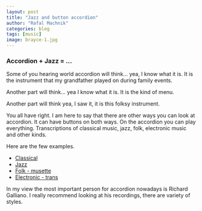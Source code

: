 ```yaml
---
layout: post
title: "Jazz and button accordion"
author: "Rafal Machnik"
categories: blog
tags: [music]
image: brayce-1.jpg
---
```

### Accordion + Jazz = ... 
Some of you hearing world accordion will think... yea, I know what it is.
It is the instrument that my grandfather played on during family events.

Another part will think... yea I know what it is. It is the kind of menu.

Another part will think yea, I saw it, it is this folksy instrument.

You all have right. I am here to say that there are other ways you can look at accordion.
It can have buttons on both ways. On the accordion you can play everything. 
Transcriptions of classical music, jazz, folk, electronic music and other kinds.

Here are the few examples.
* [Classical](https://www.youtube.com/watch?v=eDFFUIGoBUc)
* [Jazz](https://www.youtube.com/watch?v=9hjMisX997Y)
* [Folk - musette](https://www.youtube.com/watch?v=M0nhPLhNl3E)     
* [Electronic - trans](https://youtu.be/ICxGZT3mcrQ?t=851)

In my view the most important person for accordion nowadays is Richard Galliano.
I really recommend looking at his recordings, there are variety of styles.